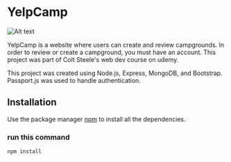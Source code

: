 # YelpCamp

![Alt text](https://file%2B.vscode-resource.vscode-cdn.net/c%3A/Users/uddin/Videos/Captures/YelpCamp%20-%20Google%20Chrome%2004-06-2023%2023_13_10.png?version%3D1685901162110)

YelpCamp is a website where users can create and review campgrounds. In order to review or create a campground, you must have an account. This project was part of Colt Steele's web dev course on udemy.

This project was created using Node.js, Express, MongoDB, and Bootstrap. Passport.js was used to handle authentication.

## Installation

Use the package manager [npm](https://www.npmjs.com/) to install all the dependencies.

### run this command

```bash
npm install
```
